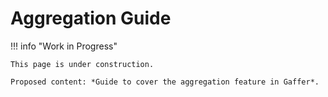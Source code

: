 # Aggregation Guide

!!! info "Work in Progress"

    This page is under construction.

    Proposed content: *Guide to cover the aggregation feature in Gaffer*.
